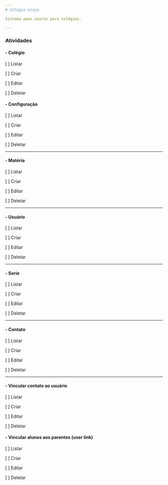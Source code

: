 ```yaml
---
# Colégio ninja

Sistema open source para colégios.

---
```

### Atividades

#### - Colégio
[ ] Listar

[ ] Criar

[ ] Editar

[ ] Deletar

#### - Configuração
[ ] Listar

[ ] Criar

[ ] Editar

[ ] Deletar


---
#### - Matéria
[ ] Listar

[ ] Criar

[ ] Editar

[ ] Deletar

---
#### - Usuário
[ ] Listar

[ ] Criar

[ ] Editar

[ ] Deletar

---
#### - Serie
[ ] Listar

[ ] Criar

[ ] Editar

[ ] Deletar

---
#### - Contato
[ ] Listar

[ ] Criar

[ ] Editar

[ ] Deletar


---
#### - Vincular contato ao usuário
[ ] Listar

[ ] Criar

[ ] Editar

[ ] Deletar

#### - Vincular alunos aos parentes (user link)
[ ] Listar

[ ] Criar

[ ] Editar

[ ] Deletar
